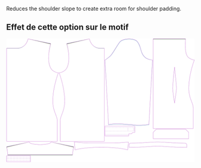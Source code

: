 
Reduces the shoulder slope to create extra room for shoulder padding.


## Effet de cette option sur le motif
![This image shows the effect of this option by superimposing several variants that have a different value for this option](simon_shoulderslopereduction_sample.svg "Effect of this option on the pattern")
